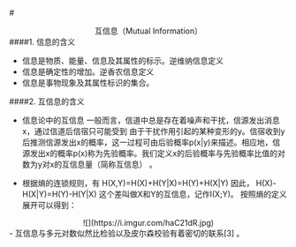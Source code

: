 #<center> 互信息（Mutual Information）</center>
####1. 信息的含义
- 信息是物质、能量、信息及其属性的标示。逆维纳信息定义
- 信息是确定性的增加。逆香农信息定义
- 信息是事物现象及其属性标识的集合。

####2. 互信息的含义

- 信息论中的互信息
一般而言，信道中总是存在着噪声和干扰，信源发出消息x，通过信道后信宿只可能受到
由于干扰作用引起的某种变形的y。信宿收到y后推测信源发出x的概率，这一过程可由后验概率p(x|y)来描述。相应地，信源发出x的概率p(x)称为先验概率。我们定义x的后验概率与先验概率比值的对数为y对x的互信息量（简称互信息）  。


- 根据熵的连锁规则，有        H(X,Y)=H(X)+H(Y|X)=H(Y)+H(X|Y)
因此，                                 H(X)-H(X|Y)=H(Y)-H(Y|X)
这个差叫做X和Y的互信息，记作I(X;Y)。
按照熵的定义展开可以得到：
<center>![](https://i.imgur.com/haC21dR.jpg)</center>
- 互信息与多元对数似然比检验以及皮尔森校验有着密切的联系[3]  。
